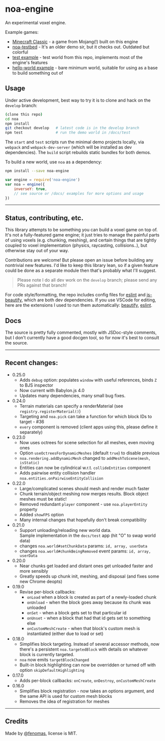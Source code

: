 
# noa-engine

An experimental voxel engine.

Example games:
 * [Minecraft Classic](https://classic.minecraft.net/) - a game from Mojang(!) built on this engine
 * [noa-testbed](https://andyhall.github.io/noa-testbed/) - It's an older demo sir, but it checks out. Outdated but colorful
 * [test example](https://andyhall.github.io/noa/test/) - test world from this repo, implements most of the engine's features
 * [hello-world example](https://andyhall.github.io/noa/hello-world/) - bare minimum world, suitable for using as a base to build something out of


## Usage

Under active development, best way to try it is to clone and hack on the `develop` branch:

```sh
(clone this repo)
cd noa
npm install
git checkout develop   # latest code is in the develop branch
npm test               # run the demo world in /docs/test
```

The `start` and `test` scripts run the minimal demo projects locally, via `webpack` and `webpack-dev-server` (which will be installed as dev dependencies). The `build` script rebuilds static bundles for both demos.

To build a new world, use `noa` as a dependency:

```sh
npm install --save noa-engine
```

```js
var engine = require('noa-engine')
var noa = engine({
    inverseY: true,
    // see source or /docs/ examples for more options and usage
})
```

----

## Status, contributing, etc.

This library attempts to be something you can build a voxel game on top of. 
It's not a fully-featured game engine; it just tries to manage the painful parts 
of using voxels (e.g. chunking, meshing), and certain things that are 
tightly coupled to voxel implementation (physics, raycasting, collisions..), 
but otherwise stay out of your way.

Contributions are welcome! But please open an issue before building any 
nontrivial new features. I'd like to keep this library lean, 
so if a given feature could be done as a separate module then that's probably what I'll suggest.

> Please note I do all dev work on the `develop` branch; please send any PRs against that branch!

For code style/formatting, the repo includes config files for [eslint](https://eslint.org/) and [js-beautify](https://github.com/beautify-web/js-beautify), which are both dev dependencies. If you use VSCode for editing, here are the extensions I used to run them automatically: [beautify](https://marketplace.visualstudio.com/items?itemName=HookyQR.beautify), [eslint](https://marketplace.visualstudio.com/items?itemName=dbaeumer.vscode-eslint).


## Docs

The source is pretty fully commented, mostly with JSDoc-style comments, 
but I don't currently have a good docgen tool, so for now it's best to 
consult the source.

----

## Recent changes:

 * 0.25.0
   * Adds `debug` option: populates `window` with useful references, binds `Z` to BJS inspector
   * Now current with Babylon.js 4.0
   * Updates many dependencies, many small bug fixes.
 * 0.24.0
   * Terrain materials can specify a renderMaterial (see `registry.registerMaterial()`)
   * Targeting and `noa.pick` can take a function for which block IDs to target - #36
   * `every` component is removed (client apps using this, please define it separately)
 * 0.23.0
   * Now uses octrees for scene selection for all meshes, even moving ones
   * Option `useOctreesForDynamicMeshes` (default `true`) to disable previous
   * `noa.rendering.addDynamicMesh` changed to `addMeshToScene(mesh, isStatic)`
   * Entities can now be cylindrical w.r.t. `collideEntities` component
   * Adds pairwise entity collision handler `noa.entities.onPairwiseEntityCollision`
 * 0.22.0
   * Large/complicated scenes should mesh and render much faster
   * Chunk terrain/object meshing now merges results. Block object meshes must be static!
   * Removed redundant `player` component - use `noa.playerEntity` property
   * Added `showFPS` option
   * Many internal changes that hopefully don't break compatibility
 * 0.21.0
   * Support unloading/reloading new world data.  
     Sample implementation in the `docs/test` app (hit "O" to swap world data)
   * changes `noa.world#setChunkData` params: `id, array, userData`
   * changes `noa.world#chunkBeingRemoved` event params: `id, array, userData`
 * 0.20.0
   * Near chunks get loaded and distant ones get unloaded faster and more sensibly
   * Greatly speeds up chunk init, meshing, and disposal (and fixes some new Chrome deopts)
 * 0.19.0
   * Revise per-block callbacks:
     * `onLoad` when a block is created as part of a newly-loaded chunk  
     * `onUnload` - when the block goes away because its chunk was unloaded
     * `onSet` - when a block gets set to that particular id
     * `onUnset` - when a block that had that id gets set to something else
     * `onCustomMeshCreate` - when that block's custom mesh is instantiated (either due to load or set)
 * 0.18.0
   * Simplifies block targeting. Instead of several accessor methods, now there's a persistent `noa.targetedBlock` with details on whatever block is currently targeted.
   * `noa` now emits `targetBlockChanged`
   * Built-in block highlighting can now be overridden or turned off with option `skipDefaultHighlighting`
 * 0.17.0
   * Adds per-block callbacks: `onCreate`, `onDestroy`, `onCustomMeshCreate`
 * 0.16.0
   * Simplifies block registration - now takes an options argument, and the same API is used for custom mesh blocks
   * Removes the idea of registration for meshes

----

## Credits

Made by [@fenomas](https://twitter.com/fenomas), license is MIT.



